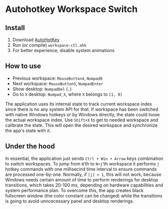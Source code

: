 # Autohotkey Workspace Switch

## Install

1. Download [AutoHotKey](https://www.autohotkey.com)
2. Run (or compile) `workspace-ctl.ahk`
3. For better experience, disable system animations

## How to use

- Previous workspace: `MouseButton4`, `Numpad0`
- Next workspace: `MouseButton5`, `NumpadEnter`
- Show desktop: `NumpadDel` (`.`)
- Go to `X` desktop: `Numpad_X`, where `X` belongs to `[1, 9]`

The application uses its internal state to track current workspace index since there is no any system API for that. If workspace has been switched with native Windows hotkeys or by Windows directly, the state could loose the actual workspace index. Use `Shift+X` to get to needed workspace and calibrate the state. This will open the desired workspace and synchronize the app's state with it.

## Under the hood

In essential, the application just sends `Ctrl + Win + Arrow` keys combination to switch workspaces. To jump from `N`'th to `N+j`'th workspace it performs `j` hotkey commands with one millisecind time interval to ensure commands are processed one-by-one. Normally, if `[j] > 1`, this will not work, because Windows needs certain amount of time to perform renderings for desktop transitions, which takes 20-100 ms, depending on hardware capabilities and system performance plan. To overcome this, the app creates black fullscreen window (the color constant can be changed) while the transitions is going to avoid unncecessary panel and desktop renderings.
